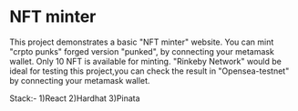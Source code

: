 # NFT minter

This project demonstrates a basic "NFT minter" website. You can mint "crpto punks" forged version "punked", by connecting your metamask wallet.
Only 10 NFT is available for minting. "Rinkeby Network" would be ideal for testing this project,you can check the result in "Opensea-testnet" by connecting your metamask wallet.

Stack:-
1)React
2)Hardhat
3)Pinata





